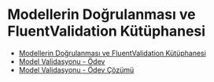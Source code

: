 # Modellerin Doğrulanması ve FluentValidation Kütüphanesi
- [Modellerin Doğrulanması ve FluentValidation Kütüphanesi](1-model-validasyonu)
- [Model Validasyonu - Ödev](1-model-validasyonu-odev)
- [Model Validasyonu - Ödev Çözümü](2-model-validasyonu-odev-cozum)
